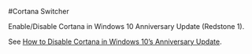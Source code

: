 ﻿#Cortana Switcher

Enable/Disable Cortana in Windows 10 Anniversary Update (Redstone 1).

See [How to Disable Cortana in Windows 10’s Anniversary Update](http://www.howtogeek.com/265027/how-to-disable-cortana-in-windows-10/).
